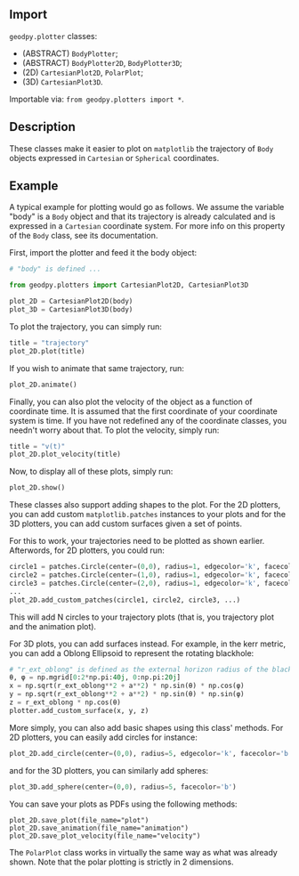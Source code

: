 ## Import
`geodpy.plotter` classes:
- (ABSTRACT) `BodyPlotter`;
- (ABSTRACT) `BodyPlotter2D`, `BodyPlotter3D`;
- (2D) `CartesianPlot2D`, `PolarPlot`;
- (3D) `CartesianPlot3D`.

Importable via: `from geodpy.plotters import *`.

## Description
These classes make it easier to plot on `matplotlib` the trajectory of `Body` objects expressed in `Cartesian` or `Spherical` coordinates.


## Example
A typical example for plotting would go as follows. We assume the variable "body" is a `Body` object and that its trajectory is already calculated and is expressed in a `Cartesian` coordinate system. For more info on this property of the `Body` class, see its documentation.

First, import the plotter and feed it the body object:
```python
# "body" is defined ...

from geodpy.plotters import CartesianPlot2D, CartesianPlot3D

plot_2D = CartesianPlot2D(body)
plot_3D = CartesianPlot3D(body)
```

To plot the trajectory, you can simply run:
```python
title = "trajectory"
plot_2D.plot(title) 
```

If you wish to animate that same trajectory, run:
```python
plot_2D.animate()
```

Finally, you can also plot the velocity of the object as a function of coordinate time. It is assumed that the first coordinate of your coordinate system is time. If you have not redefined any of the coordinate classes, you needn't worry about that. To plot the velocity, simply run:
```python
title = "v(t)"
plot_2D.plot_velocity(title) 
```

Now, to display all of these plots, simply run:
```python
plot_2D.show()
```

These classes also support adding shapes to the plot. For the 2D plotters, you can add custom `matplotlib.patches` instances to your plots and for the 3D plotters, you can add custom surfaces given a set of points. 

For this to work, your trajectories need to be plotted as shown earlier. Afterwords, for 2D plotters, you could run:
```python
circle1 = patches.Circle(center=(0,0), radius=1, edgecolor='k', facecolor='b', fill=True)
circle2 = patches.Circle(center=(1,0), radius=1, edgecolor='k', facecolor='b', fill=True)
circle3 = patches.Circle(center=(2,0), radius=1, edgecolor='k', facecolor='b', fill=True)
...
plot_2D.add_custom_patches(circle1, circle2, circle3, ...)
```
This will add N circles to your trajectory plots (that is, you trajectory plot and the animation plot).

For 3D plots, you can add surfaces instead. For example, in the kerr metric, you can add a Oblong Ellipsoid to represent the rotating blackhole:
```python
# "r_ext_oblong" is defined as the external horizon radius of the black hole
θ, φ = np.mgrid[0:2*np.pi:40j, 0:np.pi:20j]
x = np.sqrt(r_ext_oblong**2 + a**2) * np.sin(θ) * np.cos(φ)
y = np.sqrt(r_ext_oblong**2 + a**2) * np.sin(θ) * np.sin(φ)
z = r_ext_oblong * np.cos(θ)
plotter.add_custom_surface(x, y, z)
```

More simply, you can also add basic shapes using this class' methods. For 2D plotters, you can easily add circles for instance:
```python
plot_2D.add_circle(center=(0,0), radius=5, edgecolor='k', facecolor='b', fill=True)
```
and for the 3D plotters, you can similarly add spheres:
```python
plot_3D.add_sphere(center=(0,0), radius=5, facecolor='b')
```

You can save your plots as PDFs using the following methods:
```
plot_2D.save_plot(file_name="plot")
plot_2D.save_animation(file_name="animation")
plot_2D.save_plot_velocity(file_name="velocity")
```

The `PolarPlot` class works in virtually the same way as what was already shown. Note that the polar plotting is strictly in 2 dimensions.
